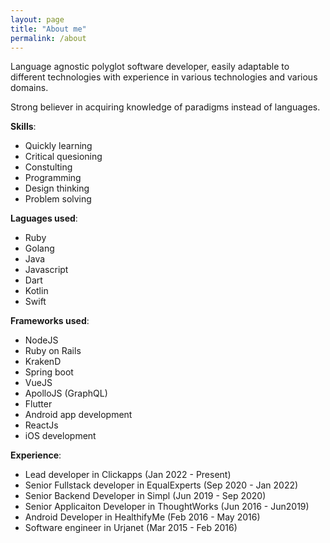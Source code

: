 ```yaml
---
layout: page
title: "About me"
permalink: /about
---
```


Language agnostic polyglot software developer, easily adaptable to different technologies
with experience in various technologies and various domains.

Strong believer in acquiring knowledge of paradigms instead of languages. 

**Skills**:
* Quickly learning
* Critical quesioning
* Constulting
* Programming
* Design thinking
* Problem solving

**Laguages used**:
* Ruby
* Golang
* Java
* Javascript
* Dart
* Kotlin 
* Swift

**Frameworks used**:
* NodeJS
* Ruby on Rails
* KrakenD
* Spring boot
* VueJS
* ApolloJS (GraphQL)
* Flutter
* Android app development
* ReactJs
* iOS development

**Experience**:
* Lead developer in Clickapps (Jan 2022 - Present)
* Senior Fullstack developer in EqualExperts (Sep 2020 - Jan 2022)
* Senior Backend Developer in Simpl (Jun 2019 - Sep 2020)
* Senior Applicaiton Developer in ThoughtWorks (Jun 2016 - Jun2019)
* Android Developer in HealthifyMe (Feb 2016 - May 2016)
* Software engineer in Urjanet (Mar 2015 - Feb 2016)